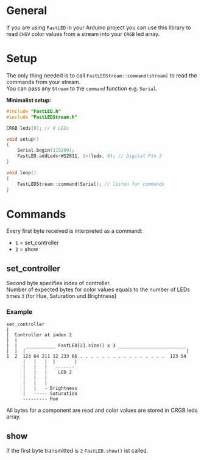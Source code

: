 # General

If you are using `FastLED` in your Arduino project you can use this library to read `CHSV` color values from a stream into your `CRGB` led array.

# Setup

The only thing needed is to call `FastLEDStream::command(stream)` to read the commands from your stream.  
You can pass any `Stream` to the `command` function e.g. `Serial`.

**Minimalist setup:**

```ino
#include "FastLED.h"
#include "FastLEDStream.h"

CRGB leds[8]; // 8 LEDs

void setup()
{
    Serial.begin(115200);
    FastLED.addLeds<WS2811, 2>(leds, 8); // Digital Pin 2
}

void loop()
{
    FastLEDStream::command(Serial); // listen for commands
}
```

# Commands

Every first byte received is interpreted as a command:

- `1` = set_controller
- `2` = show

## set_controller

Second byte specifies index of controller.  
Number of expected bytes for color values equals to the number of LEDs times `3` (for Hue, Saturation und Brightness)

### Example

```
set_controller
|
|  Controller at index 2
|  |
|  |   ___________ FastLED[2].size() x 3 _________________________
|  |  |                                                           |
1  2  123 64 211 12 233 66 . . . . . . . . . . . . . . . .  123 54
      |   |   |  |       |
      |   |   |   -------
      |   |   |    LED 2
      |   |   |
      |   |   |
      |   |   - Brightness
      |   ----- Saturation
      --------- Hue
```

All bytes for a component are read and color values are stored in CRGB leds array.

## show

If the first byte transmitted is `2` `FastLED.show()` ist called.
